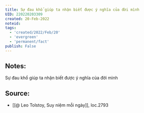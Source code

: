 ```yaml
---
title: Sự đau khổ giúp ta nhận biết được ý nghĩa của đời mình
UID: 220220203309
created: 20-Feb-2022
noteid:
tags:
  - 'created/2022/Feb/20'
  - 'evergreen'
  - 'permanent/fact'
publish: False
---
```

## Notes:
Sự đau khổ giúp ta nhận biết được ý nghĩa của đời mình

## Source:
- [[@ Leo Tolstoy, Suy niệm mỗi ngày]], loc.2793



